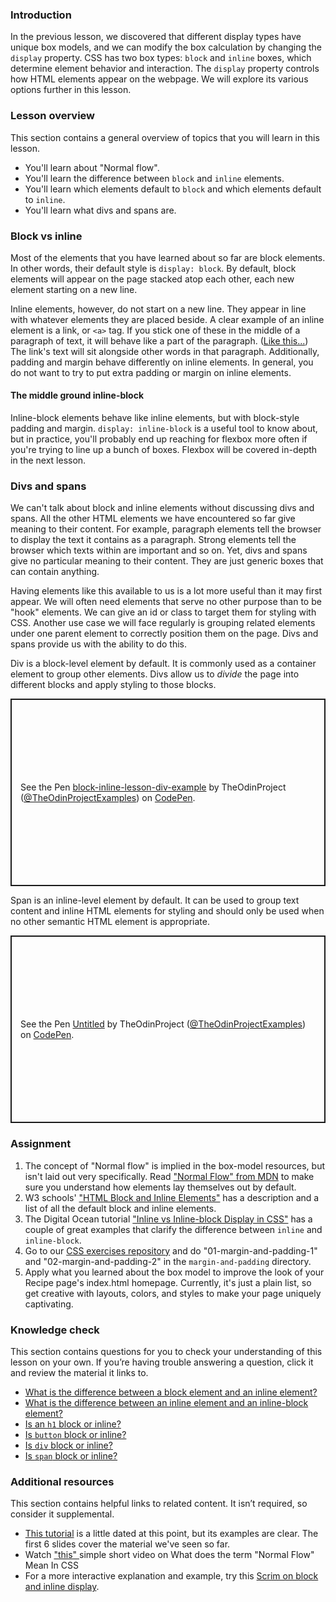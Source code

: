 ### Introduction

In the previous lesson, we discovered that different display types have unique box models, and we can modify the box calculation by changing the `display` property. CSS has two box types: `block` and `inline` boxes, which determine element behavior and interaction. The `display` property controls how HTML elements appear on the webpage. We will explore its various options further in this lesson.

### Lesson overview

This section contains a general overview of topics that you will learn in this lesson.

*   You'll learn about "Normal flow".
*   You'll learn the difference between `block` and `inline` elements.
*   You'll learn which elements default to `block` and which elements default to `inline`.
*   You'll learn what divs and spans are.

### Block vs inline

Most of the elements that you have learned about so far are block elements.  In other words, their default style is `display: block`. <span id="block-inline-difference"></span>By default, block elements will appear on the page stacked atop each other, each new element starting on a new line.

Inline elements, however, do not start on a new line. They appear in line with whatever elements they are placed beside. A clear example of an inline element is a link, or `<a>` tag. If you stick one of these in the middle of a paragraph of text, it will behave like a part of the paragraph. ([Like this...](https://www.youtube.com/watch?v=dQw4w9WgXcQ)) The link's text will sit alongside other words in that paragraph. Additionally, padding and margin behave differently on inline elements. In general, you do not want to try to put extra padding or margin on inline elements.

#### The middle ground inline-block

Inline-block elements behave like inline elements, but with block-style padding and margin. `display: inline-block` is a useful tool to know about, but in practice, you'll probably end up reaching for flexbox more often if you're trying to line up a bunch of boxes. Flexbox will be covered in-depth in the next lesson.

### Divs and spans

We can't talk about block and inline elements without discussing divs and spans. All the other HTML elements we have encountered so far give meaning to their content. For example, paragraph elements tell the browser to display the text it contains as a paragraph. Strong elements tell the browser which texts within are important and so on. Yet, divs and spans give no particular meaning to their content. They are just generic boxes that can contain anything.

Having elements like this available to us is a lot more useful than it may first appear. We will often need elements that serve no other purpose than to be "hook" elements. We can give an id or class to target them for styling with CSS. Another use case we will face regularly is grouping related elements under one parent element to correctly position them on the page. Divs and spans provide us with the ability to do this.

Div is a block-level element by default. It is commonly used as a container element to group other elements. Divs allow us to _divide_ the page into different blocks and apply styling to those blocks.

<p class="codepen" data-height="300" data-theme-id="dark" data-default-tab="html,result" data-slug-hash="KKXXbwR" data-preview="true" data-user="TheOdinProjectExamples" style="height: 300px; box-sizing: border-box; display: flex; align-items: center; justify-content: center; border: 2px solid; margin: 1em 0; padding: 1em;">
  <span>See the Pen <a href="https://codepen.io/TheOdinProjectExamples/pen/KKXXbwR">
  block-inline-lesson-div-example</a> by TheOdinProject (<a href="https://codepen.io/TheOdinProjectExamples">@TheOdinProjectExamples</a>)
  on <a href="https://codepen.io">CodePen</a>.</span>
</p>
<script async src="https://cpwebassets.codepen.io/assets/embed/ei.js"></script>

Span is an inline-level element by default. It can be used to group text content and inline HTML elements for styling and should only be used when no other semantic HTML element is appropriate.

<p class="codepen" data-height="300" data-theme-id="dark" data-default-tab="html,result" data-slug-hash="abLLPor" data-preview="true" data-user="TheOdinProjectExamples" style="height: 300px; box-sizing: border-box; display: flex; align-items: center; justify-content: center; border: 2px solid; margin: 1em 0; padding: 1em;">
  <span>See the Pen <a href="https://codepen.io/TheOdinProjectExamples/pen/abLLPor">
  Untitled</a> by TheOdinProject (<a href="https://codepen.io/TheOdinProjectExamples">@TheOdinProjectExamples</a>)
  on <a href="https://codepen.io">CodePen</a>.</span>
</p>
<script async src="https://cpwebassets.codepen.io/assets/embed/ei.js"></script>

### Assignment

<div class="lesson-content__panel" markdown="1">

1.  The concept of "Normal flow" is implied in the box-model resources, but isn't laid out very specifically. Read ["Normal Flow" from MDN](https://developer.mozilla.org/en-US/docs/Learn/CSS/CSS_layout/Normal_Flow) to make sure you understand how elements lay themselves out by default.
2.  W3 schools' ["HTML Block and Inline Elements"](https://www.w3schools.com/html/html_blocks.asp) has a description and a list of all the default block and inline elements.
3.  The Digital Ocean tutorial ["Inline vs Inline-block Display in CSS"](https://www.digitalocean.com/community/tutorials/css-display-inline-vs-inline-block) has a couple of great examples that clarify the difference between `inline` and `inline-block`.
4.  Go to our [CSS exercises repository](https://github.com/TheOdinProject/css-exercises) and do "01-margin-and-padding-1" and "02-margin-and-padding-2" in the `margin-and-padding` directory.
5.  Apply what you learned about the box model to improve the look of your Recipe page's index.html homepage. Currently, it's just a plain list, so get creative with layouts, colors, and styles to make your page uniquely captivating.

</div>

### Knowledge check

This section contains questions for you to check your understanding of this lesson on your own. If you’re having trouble answering a question, click it and review the material it links to.

*   [What is the difference between a block element and an inline element?](#block-inline-difference)
*   [What is the difference between an inline element and an inline-block element?](https://www.digitalocean.com/community/tutorials/css-display-inline-vs-inline-block)
*   [Is an `h1` block or inline?](https://www.w3schools.com/html/html_blocks.asp)
*   [Is `button` block or inline?](https://www.w3schools.com/html/html_blocks.asp)
*   [Is `div` block or inline?](https://www.w3schools.com/html/html_blocks.asp)
*   [Is `span` block or inline?](https://www.w3schools.com/html/html_blocks.asp)

### Additional resources

This section contains helpful links to related content. It isn’t required, so consider it supplemental.

*   [This tutorial](https://learnlayout.com/no-layout.html) is a little dated at this point, but its examples are clear. The first 6 slides cover the material we've seen so far.
*   Watch ["this" ](https://www.youtube.com/watch?v=nfXRw06FgK8) simple short video on What does the term "Normal Flow" Mean In CSS
*  For a more interactive explanation and example, try this [Scrim on block and inline display](https://scrimba.com/scrim/co5024997a7e46c232d9abe55).
